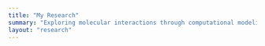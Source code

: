 ```yaml
---
title: "My Research"
summary: "Exploring molecular interactions through computational modeling."
layout: "research"
---
```

